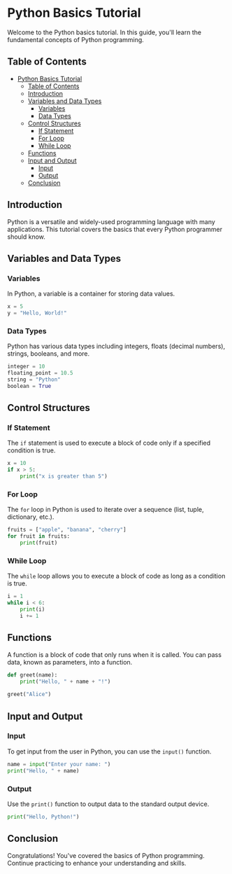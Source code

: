 # Python Basics Tutorial

Welcome to the Python basics tutorial. In this guide, you'll learn the fundamental concepts of Python programming.

## Table of Contents

- [Python Basics Tutorial](#python-basics-tutorial)
  - [Table of Contents](#table-of-contents)
  - [Introduction](#introduction)
  - [Variables and Data Types](#variables-and-data-types)
    - [Variables](#variables)
    - [Data Types](#data-types)
  - [Control Structures](#control-structures)
    - [If Statement](#if-statement)
    - [For Loop](#for-loop)
    - [While Loop](#while-loop)
  - [Functions](#functions)
  - [Input and Output](#input-and-output)
    - [Input](#input)
    - [Output](#output)
  - [Conclusion](#conclusion)

## Introduction

Python is a versatile and widely-used programming language with many applications. This tutorial covers the basics that every Python programmer should know.

## Variables and Data Types

### Variables

In Python, a variable is a container for storing data values.

```python
x = 5
y = "Hello, World!"
```

### Data Types

Python has various data types including integers, floats (decimal numbers), strings, booleans, and more.

```python
integer = 10
floating_point = 10.5
string = "Python"
boolean = True
```

## Control Structures

### If Statement

The `if` statement is used to execute a block of code only if a specified condition is true.

```python
x = 10
if x > 5:
    print("x is greater than 5")
```

### For Loop

The `for` loop in Python is used to iterate over a sequence (list, tuple, dictionary, etc.).

```python
fruits = ["apple", "banana", "cherry"]
for fruit in fruits:
    print(fruit)
```

### While Loop

The `while` loop allows you to execute a block of code as long as a condition is true.

```python
i = 1
while i < 6:
    print(i)
    i += 1
```

## Functions

A function is a block of code that only runs when it is called. You can pass data, known as parameters, into a function.

```python
def greet(name):
    print("Hello, " + name + "!")
    
greet("Alice")
```

## Input and Output

### Input

To get input from the user in Python, you can use the `input()` function.

```python
name = input("Enter your name: ")
print("Hello, " + name)
```

### Output

Use the `print()` function to output data to the standard output device.

```python
print("Hello, Python!")
```

## Conclusion

Congratulations! You've covered the basics of Python programming. Continue practicing to enhance your understanding and skills.

